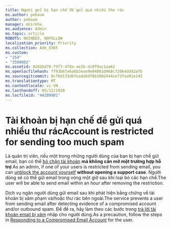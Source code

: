 ```yaml
---
title: Người gửi bị hạn chế để gửi quá nhiều thư rác
ms.author: pebaum
author: pebaum
manager: mnirkhe
ms.audience: Admin
ms.topic: article
ROBOTS: NOINDEX, NOFOLLOW
localization_priority: Priority
ms.collection: Adm_O365
ms.custom:
- "254"
- "3500002"
ms.assetid: 8282bd76-79f7-4f8a-ae2b-dc8f9ac1aa62
ms.openlocfilehash: ff93b67a6a6b3eae9e94061d968c72064dd42afb
ms.sourcegitcommit: 0cf8d133d6feade6df8b1082444ce73faa91e145
ms.translationtype: MT
ms.contentlocale: vi-VN
ms.lasthandoff: 05/12/2020
ms.locfileid: "44209901"
---
```

# <a name="account-is-restricted-for-sending-too-much-spam"></a><span data-ttu-id="d9055-102">Tài khoản bị hạn chế để gửi quá nhiều thư rác</span><span class="sxs-lookup"><span data-stu-id="d9055-102">Account is restricted for sending too much spam</span></span>

<span data-ttu-id="d9055-103">Là quản trị viên, nếu một trong những người dùng của bạn bị hạn chế gửi email, bạn có thể [bỏ chặn tài khoản](https://protection.office.com/?hash=/restrictedusers) **mà không cần mở một trường hợp hỗ trợ**.</span><span class="sxs-lookup"><span data-stu-id="d9055-103">As an admin, if one of your users is restricted from sending email, you can [unblock the account yourself](https://protection.office.com/?hash=/restrictedusers) **without opening a support case**.</span></span> <span data-ttu-id="d9055-104">Người dùng sẽ có thể gửi email trong vòng một giờ sau khi loại bỏ các hạn chế.</span><span class="sxs-lookup"><span data-stu-id="d9055-104">The user will be able to send email within an hour after removing the restriction.</span></span>

<span data-ttu-id="d9055-105">Dịch vụ ngăn người dùng gửi email sau khi phát hiện bằng chứng về tài khoản bị xâm phạm và/hoặc thư rác bên ngoài.</span><span class="sxs-lookup"><span data-stu-id="d9055-105">The service prevents a user from sending email after detecting evidence of a compromised account and/or outbound spam.</span></span> <span data-ttu-id="d9055-106">Để đề ra, hãy làm theo các bước trong [trả lời tài khoản email bị xâm](https://docs.microsoft.com/office365/securitycompliance/responding-to-a-compromised-email-account) nhập cho người dùng.</span><span class="sxs-lookup"><span data-stu-id="d9055-106">As a precaution, follow the steps in [Responding to a Compromised Email Account](https://docs.microsoft.com/office365/securitycompliance/responding-to-a-compromised-email-account) for the user.</span></span>
